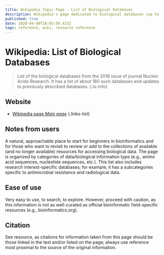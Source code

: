 ```yaml
---
title: Wikipedia Topic Page - List of Biological Databases
description: Wikipedia's page dedicated to biological databases (up to 2018*)
published: true
date: 2020-04-09T16:03:59.415Z
tags: reference, wiki, resource reference
---
```


# Wikipedia: List of Biological Databases

> List of the biological databases from the 2018 issue of journal Nucleic Acids Research. It has a list of about 180 such databases and updates to previously described databases.
{.is-info}

## Website

- [Wikipedia page *Main page*](https://en.wikipedia.org/wiki/List_of_biological_databases)
{.links-list}

## Notes from users
A natural, approachable place to start for beginners in bioinformatics and for those who want to revisit to review or add to the collections of available (and no longer available) resources for accessing biological data. The page is organized by categories of data/biological information type (e.g., amino acid sequences, nucleotide sequences, etc.). This list also includes research interest-specific databases; for example, it has a subcategories specific to antimicrobial resistance and radiological data. 

## Ease of use
Very easy to use, to search, to explore. However, proceed with caution, as this information is not as well-curated as official bioinformatic field-specific resources (e.g., bioinformatics.org).

## Citation
See resource, as citations for information taken from this page should be those linked in the text and/or listed on the page; always use reference most proximal to the source of the original information.